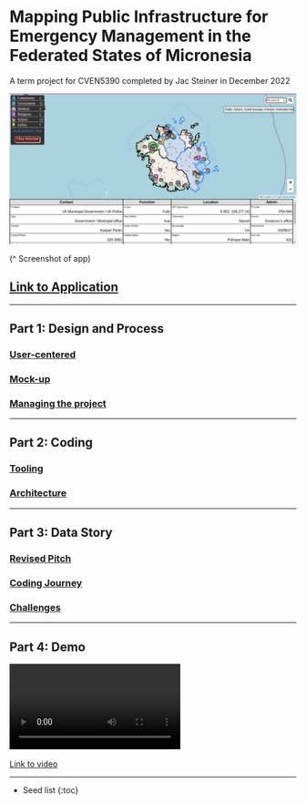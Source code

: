 # Mapping Public Infrastructure for Emergency Management in the Federated States of Micronesia
A term project for CVEN5390 completed by Jac Steiner in December 2022

![screenshot of app in action](./assets/images/Product%202022-11-28%2014-07-23.png)

(^ Screenshot of app)

## [Link to Application](./map.html)

---

## Part 1: Design and Process

### [User-centered](./user-centered.md)

### [Mock-up](./mockups.md)

### [Managing the project](./pm.md)

---

## Part 2: Coding
### [Tooling](./tooling.md)

### [Architecture](./architecture.md)

---

## Part 3: Data Story
### [Revised Pitch](pitch.md)

### [Coding Journey](journey.md)

### [Challenges](challenges.md)

---

## Part 4: Demo

<p>
    <video src="https://user-images.githubusercontent.com/6356075/204684404-8c1551fa-bfdb-4017-b62d-025a7affb819.mp4" controls="controls" class="d-block rounded-bottom-2 width-fit" style="max-width:600px;">
    </video>
</p>

[Link to video](https://user-images.githubusercontent.com/6356075/204684404-8c1551fa-bfdb-4017-b62d-025a7affb819.mp4)


---

* Seed list
{:toc}
